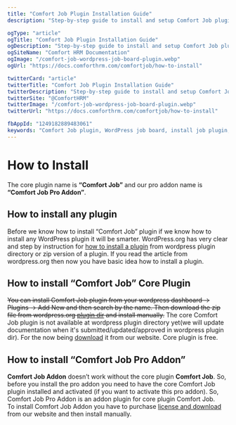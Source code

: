 ```yaml
---
title: "Comfort Job Plugin Installation Guide"
description: "Step-by-step guide to install and setup Comfort Job plugin on WordPress. Learn how to create a professional job board and manage listings easily. Complete installation tutorial for beginners."

ogType: "article"
ogTitle: "Comfort Job Plugin Installation Guide"
ogDescription: "Step-by-step guide to install and setup Comfort Job plugin on WordPress. Learn how to create a professional job board and manage listings easily. Complete installation tutorial for beginners."
ogSiteName: "Comfort HRM Documentation"
ogImage: "/comfort-job-wordpress-job-board-plugin.webp"
ogUrl: "https://docs.comforthrm.com/comfortjob/how-to-install"

twitterCard: "article"
twitterTitle: "Comfort Job Plugin Installation Guide"
twitterDescription: "Step-by-step guide to install and setup Comfort Job plugin on WordPress. Learn how to create a professional job board and manage listings easily. Complete installation tutorial for beginners."
twitterSite: "@ComfortHRM"
twitterImage: "/comfort-job-wordpress-job-board-plugin.webp"
twitterUrl: "https://docs.comforthrm.com/comfortjob/how-to-install"

fbAppId: "1249182889483061"
keywords: "Comfort Job plugin, WordPress job board, install job plugin, job listing setup, employment website, recruitment plugin, WordPress job manager, job board installation, HR plugin, career portal"
---
```

# How to Install

The core plugin name is **“Comfort Job”** and our pro addon name is **“Comfort Job Pro Addon”**.

## How to install any plugin

Before we know how to install “Comfort Job” plugin if we know how to install any WordPress plugin it will be smarter. WordPress.org has very clear and step by instruction for [how to install a plugin](https://wordpress.org/documentation/article/manage-plugins/#installing-plugins-1) from wordpress plugin directory or zip version of a plugin. If you read the article from wordpress.org then now you have basic idea how to install a plugin.

## How to install “Comfort Job” Core Plugin

~~You can install Comfort Job plugin from your wordpress dashboard -> Plugins -> Add New and then search by the name. Then download the zip file from wordpress.org [plugin dir](https://wordpress.org/plugins/comfortjob/) and install manually.~~
The core Comfort Job plugin is not available at wordpress plugin directory yet(we will update documentation when it's submitted/updated/approved in wordpress plugin dir). For the now being [download](https://comforthrm.com/product/comfort-job-wordpress-job-board-plugin#downloadarea) it from our website. Core plugin is free.

## How to install “Comfort Job Pro Addon”

**Comfort Job Addon** doesn’t work without the core plugin **Comfort Job**. So, before you install the pro addon you need to have the core Comfort Job plugin installed and activated (if you want to activate this pro addon). So, Comfort Job Pro Addon is an addon plugin for core plugin Comfort Job.  
To install Comfort Job Addon you have to purchase [license and download](https://comforthrm.com/product/comfort-job-wordpress-job-board-plugin#downloadarea) from our website and then install manually.

